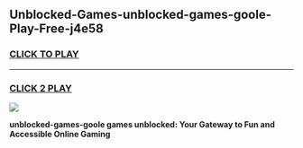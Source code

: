 
## Unblocked-Games-unblocked-games-goole-Play-Free-j4e58
<h3>
<a href="https://premium76.site?title=unblocked-games-goole&ref=18A">CLICK TO PLAY</a></h3>
<hr>

<h3>
<a href="https://premium76.site?title=unblocked-games-goole&ref=18A">CLICK 2 PLAY</a>
  
</h3>

<a href="https://premium76.site?title=unblocked-games-goole&ref=18A"><img src="https://clearcache.store/games.png"></a>


**unblocked-games-goole games unblocked: Your Gateway to Fun and Accessible Online Gaming**
